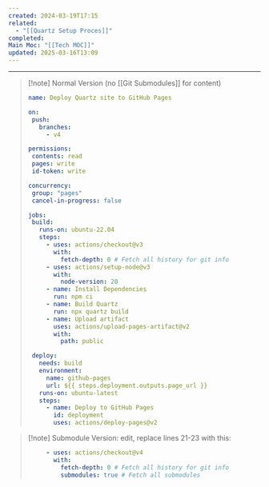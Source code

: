 ```yaml
---
created: 2024-03-19T17:15
related:
  - "[[Quartz Setup Proces]]"
completed: 
Main Moc: "[[Tech MOC]]"
updated: 2025-03-16T13:09
---
```

---
>[!note] Normal Version (no [[Git Submodules]] for content)
>```yaml
>name: Deploy Quartz site to GitHub Pages
> 
>on:
>  push:
>    branches:
>      - v4
> 
>permissions:
>  contents: read
>  pages: write
>  id-token: write
> 
>concurrency:
>  group: "pages"
>  cancel-in-progress: false
> 
>jobs:
>  build:
>    runs-on: ubuntu-22.04
>    steps:
>      - uses: actions/checkout@v3
>        with:
>          fetch-depth: 0 # Fetch all history for git info
>      - uses: actions/setup-node@v3
>        with:
>          node-version: 20
>      - name: Install Dependencies
>        run: npm ci
>      - name: Build Quartz
>        run: npx quartz build
>      - name: Upload artifact
>        uses: actions/upload-pages-artifact@v2
>        with:
>          path: public
> 
>  deploy:
>    needs: build
>    environment:
>      name: github-pages
>      url: ${{ steps.deployment.outputs.page_url }}
>    runs-on: ubuntu-latest
>    steps:
>      - name: Deploy to GitHub Pages
>        id: deployment
>        uses: actions/deploy-pages@v2
>```

>[!note] Submodule Version:
>edit, replace lines 21-23 with this:
>```yaml
>      - uses: actions/checkout@v4
>        with:
>          fetch-depth: 0 # Fetch all history for git info
>          submodules: true # Fetch all submodules
>```
